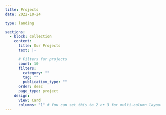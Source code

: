 ```yaml
---
title: Projects
date: 2022-10-24

type: landing

sections:
  - block: collection
    content:
      title: Our Projects
      text: |-

      # Filters for projects
      count: 10
      filters:
        category: ""
        tag: ""
        publication_type: ""
      order: desc
      page_type: project
    design:
      view: Card
      columns: "1" # You can set this to 2 or 3 for multi-column layout
---
```

